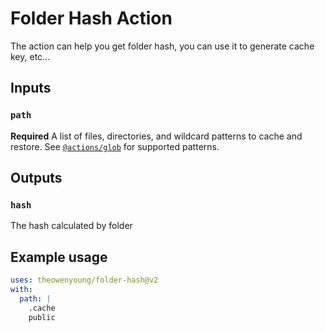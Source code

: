 # Folder Hash Action

The action can help you get folder hash, you can use it to generate cache key, etc...

## Inputs

### `path`

**Required**  A list of files, directories, and wildcard patterns to cache and restore. See [`@actions/glob`](https://github.com/actions/toolkit/tree/master/packages/glob) for supported patterns. 

## Outputs

### `hash`

The hash calculated by folder

## Example usage

```yaml
uses: theowenyoung/folder-hash@v2
with:
  path: |
    .cache
    public
```
